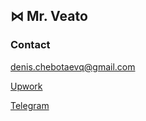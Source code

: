 ## ⋈ Mr. Veato

### Contact

denis.chebotaevq@gmail.com

[Upwork](https://www.upwork.com/freelancers/mrveato)

[Telegram](https://t.me/MrVeato)
